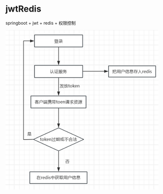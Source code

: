 # jwtRedis
springboot + jwt + redis + 权限控制

![image](https://github.com/zsdnishishui/uploadImg/blob/master/%E5%BE%AE%E4%BF%A1%E6%88%AA%E5%9B%BE_20240608180026.png)

